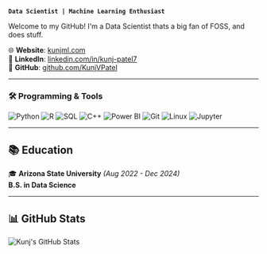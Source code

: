 **`Data Scientist | Machine Learning Enthusiast`**

Welcome to my GitHub! I'm a Data Scientist thats a big fan of FOSS, and does stuff.

🌐 **Website**: [kunjml.com](https://www.kunjml.com/)  
🔗 **LinkedIn**: [linkedin.com/in/kunj-patel7](https://linkedin.com/in/kunj-patel7)  
🐙 **GitHub**: [github.com/KunjVPatel](https://github.com/KunjVPatel)  

---

### 🛠 Programming & Tools
![Python](https://img.shields.io/badge/Python-FFD43B?style=for-the-badge&logo=python&logoColor=darkblue)
![R](https://img.shields.io/badge/R-276DC3?style=for-the-badge&logo=r&logoColor=white)
![SQL](https://img.shields.io/badge/SQL-4479A1?style=for-the-badge&logo=sqlite&logoColor=white)
![C++](https://img.shields.io/badge/C++-00599C?style=for-the-badge&logo=c%2B%2B&logoColor=white)
![Power BI](https://img.shields.io/badge/Power%20BI-F2C811?style=for-the-badge&logo=power-bi&logoColor=black)
![Git](https://img.shields.io/badge/Git-F05032?style=for-the-badge&logo=git&logoColor=white)
![Linux](https://img.shields.io/badge/Linux-FCC624?style=for-the-badge&logo=linux&logoColor=black)
![Jupyter](https://img.shields.io/badge/Jupyter-F37626?style=for-the-badge&logo=jupyter&logoColor=white)

---

## 📚 Education

🎓 **Arizona State University** *(Aug 2022 - Dec 2024)*  
**B.S. in Data Science**

---

## 📊 GitHub Stats

![Kunj's GitHub Stats](https://github-readme-stats.vercel.app/api?username=KunjVPatel&show_icons=true&theme=tokyonight)
